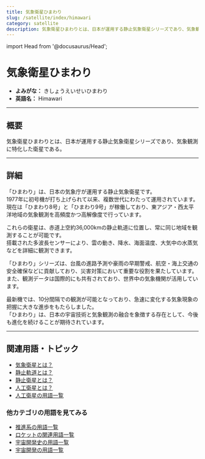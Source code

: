 ```yaml
---
title: 気象衛星ひまわり
slug: /satellite/index/himawari
category: satellite
description: 気象衛星ひまわりとは、日本が運用する静止気象衛星シリーズであり、気象観測に特化した衛星である。
---
```


import Head from '@docusaurus/Head';

<Head>
  <script type="application/ld+json">
    {`{
      "@context": "https://schema.org",
      "@type": "DefinedTerm",
      "name": "気象衛星ひまわり",
      "inDefinedTermSet": "https://www.space-portal.org",
      "termCode": "satellite/index/himawari",
      "description": "気象衛星ひまわりとは、日本が運用する静止気象衛星シリーズであり、気象観測に特化した衛星である。",
      "url": "https://www.space-portal.org/docs/satellite/index/himawari"
    }`}
  </script>
</Head>

# 気象衛星ひまわり

- **よみがな：** きしょうえいせいひまわり  
- **英語名：** Himawari  

---

## 概要

気象衛星ひまわりとは、日本が運用する静止気象衛星シリーズであり、気象観測に特化した衛星である。

---

## 詳細

「ひまわり」は、日本の気象庁が運用する静止気象衛星です。  
1977年に初号機が打ち上げられて以来、複数世代にわたって運用されています。  
現在は「ひまわり8号」と「ひまわり9号」が稼働しており、東アジア・西太平洋地域の気象観測を高頻度かつ高解像度で行っています。  

これらの衛星は、赤道上空約36,000kmの静止軌道に位置し、常に同じ地域を観測することが可能です。  
搭載された多波長センサーにより、雲の動き、降水、海面温度、大気中の水蒸気などを詳細に観測できます。  

「ひまわり」シリーズは、台風の進路予測や豪雨の早期警戒、航空・海上交通の安全確保などに貢献しており、災害対策において重要な役割を果たしています。  
また、観測データは国際的にも共有されており、世界中の気象機関が活用しています。  

最新機では、10分間隔での観測が可能となっており、急速に変化する気象現象の把握に大きな進歩をもたらしました。  
「ひまわり」は、日本の宇宙技術と気象観測の融合を象徴する存在として、今後も進化を続けることが期待されています。

---

## 関連用語・トピック

- [気象衛星とは？](/docs/satellite/type/weather-sat)  
- [静止軌道とは？](/docs/orbit/type/geostationary-orbit)  
- [静止衛星とは？](/docs/satellite/type/geostationary-sat)    
- [人工衛星とは？](/docs/satellite/satellite)
- [人工衛星の用語一覧](/docs/category/satellite)

### 他カテゴリの用語を見てみる
- [推進系の用語一覧](/docs/category/propulsion)
- [ロケットの関連用語一覧](/docs/category/rocket)
- [宇宙開発史の用語一覧](/docs/category/history)
- [宇宙開発の用語一覧](/docs/category/glossary)
